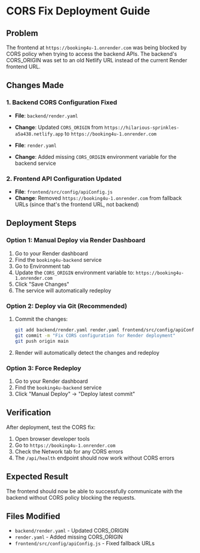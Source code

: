 # CORS Fix Deployment Guide

## Problem
The frontend at `https://booking4u-1.onrender.com` was being blocked by CORS policy when trying to access the backend APIs. The backend's CORS_ORIGIN was set to an old Netlify URL instead of the current Render frontend URL.

## Changes Made

### 1. Backend CORS Configuration Fixed
- **File**: `backend/render.yaml`
- **Change**: Updated `CORS_ORIGIN` from `https://hilarious-sprinkles-a5a438.netlify.app` to `https://booking4u-1.onrender.com`

- **File**: `render.yaml` 
- **Change**: Added missing `CORS_ORIGIN` environment variable for the backend service

### 2. Frontend API Configuration Updated
- **File**: `frontend/src/config/apiConfig.js`
- **Change**: Removed `https://booking4u-1.onrender.com` from fallback URLs (since that's the frontend URL, not backend)

## Deployment Steps

### Option 1: Manual Deploy via Render Dashboard
1. Go to your Render dashboard
2. Find the `booking4u-backend` service
3. Go to Environment tab
4. Update the `CORS_ORIGIN` environment variable to: `https://booking4u-1.onrender.com`
5. Click "Save Changes"
6. The service will automatically redeploy

### Option 2: Deploy via Git (Recommended)
1. Commit the changes:
   ```bash
   git add backend/render.yaml render.yaml frontend/src/config/apiConfig.js
   git commit -m "Fix CORS configuration for Render deployment"
   git push origin main
   ```

2. Render will automatically detect the changes and redeploy

### Option 3: Force Redeploy
1. Go to your Render dashboard
2. Find the `booking4u-backend` service
3. Click "Manual Deploy" → "Deploy latest commit"

## Verification

After deployment, test the CORS fix:

1. Open browser developer tools
2. Go to `https://booking4u-1.onrender.com`
3. Check the Network tab for any CORS errors
4. The `/api/health` endpoint should now work without CORS errors

## Expected Result

The frontend should now be able to successfully communicate with the backend without CORS policy blocking the requests.

## Files Modified
- `backend/render.yaml` - Updated CORS_ORIGIN
- `render.yaml` - Added missing CORS_ORIGIN
- `frontend/src/config/apiConfig.js` - Fixed fallback URLs
